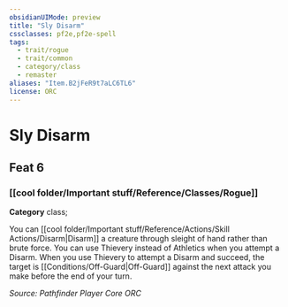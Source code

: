 ```yaml
---
obsidianUIMode: preview
title: "Sly Disarm"
cssclasses: pf2e,pf2e-spell
tags:
  - trait/rogue
  - trait/common
  - category/class
  - remaster
aliases: "Item.B2jFeR9t7aLC6TL6"
license: ORC
---
```

# Sly Disarm
## Feat 6
### [[cool folder/Important stuff/Reference/Classes/Rogue]]

**Category** class; 




You can [[cool folder/Important stuff/Reference/Actions/Skill Actions/Disarm|Disarm]] a creature through sleight of hand rather than brute force. You can use Thievery instead of Athletics when you attempt a Disarm. When you use Thievery to attempt a Disarm and succeed, the target is [[Conditions/Off-Guard|Off-Guard]] against the next attack you make before the end of your turn.

*Source: Pathfinder Player Core*
*ORC*